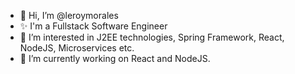 - 👋 Hi, I’m @leroymorales
- ✨ I'm a Fullstack Software Engineer
- 👀 I’m interested in J2EE technologies, Spring Framework, React, NodeJS, Microservices etc.
- 🌱 I’m currently working on React and NodeJS.

<!---
leroymorales/leroymorales is a ✨ special ✨ repository because its `README.md` (this file) appears on your GitHub profile.
You can click the Preview link to take a look at your changes.
--->
